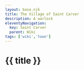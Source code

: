 ```yaml
---
layout: base.njk
title: The Village of Saint Carver
description: A warlock
eleventyNavigation:
  key: Saint Carver
  parent: Wiki
tags: ['wiki','town']    
---
```


# {{ title }}